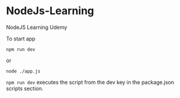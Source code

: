# NodeJs-Learning
NodeJS Learning Udemy

To start app

`npm run dev`

or 

`node ./app.js`


`npm run dev` executes the script from the dev key in the package.json scripts section. 
